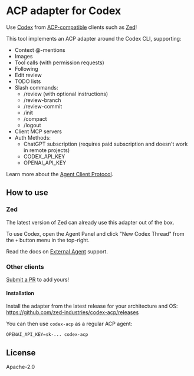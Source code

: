 # ACP adapter for Codex

Use [Codex](https://github.com/openai/codex) from [ACP-compatible](https://agentclientprotocol.com) clients such as [Zed](https://zed.dev)!

This tool implements an ACP adapter around the Codex CLI, supporting:

- Context @-mentions
- Images
- Tool calls (with permission requests)
- Following
- Edit review
- TODO lists
- Slash commands:
  - /review (with optional instructions)
  - /review-branch
  - /review-commit
  - /init
  - /compact
  - /logout
- Client MCP servers
- Auth Methods:
  - ChatGPT subscription (requires paid subscription and doesn't work in remote projects)
  - CODEX_API_KEY
  - OPENAI_API_KEY

Learn more about the [Agent Client Protocol](https://agentclientprotocol.com/).

## How to use

### Zed

The latest version of Zed can already use this adapter out of the box.

To use Codex, open the Agent Panel and click "New Codex Thread" from the `+` button menu in the top-right.

Read the docs on [External Agent](https://zed.dev/docs/ai/external-agents) support.

### Other clients

[Submit a PR](https://github.com/zed-industries/codex-acp/pulls) to add yours!

#### Installation

Install the adapter from the latest release for your architecture and OS: https://github.com/zed-industries/codex-acp/releases

You can then use `codex-acp` as a regular ACP agent:

```
OPENAI_API_KEY=sk-... codex-acp
```

## License

Apache-2.0
